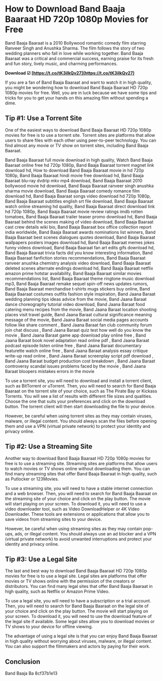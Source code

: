 
 
# How to Download Band Baaja Baaraat HD 720p 1080p Movies for Free
 
Band Baaja Baaraat is a 2010 Bollywood romantic comedy film starring Ranveer Singh and Anushka Sharma. The film follows the story of two wedding planners who fall in love while working together. Band Baaja Baaraat was a critical and commercial success, earning praise for its fresh and fun story, lively music, and charming performances.
 
**Download ☑ [https://t.co/tK3iIkQv27](https://t.co/tK3iIkQv27)**


 
If you are a fan of Band Baaja Baaraat and want to watch it in high quality, you might be wondering how to download Band Baaja Baaraat HD 720p 1080p movies for free. Well, you are in luck because we have some tips and tricks for you to get your hands on this amazing film without spending a dime.
 
## Tip #1: Use a Torrent Site
 
One of the easiest ways to download Band Baaja Baaraat HD 720p 1080p movies for free is to use a torrent site. Torrent sites are platforms that allow users to share files with each other using peer-to-peer technology. You can find almost any movie or TV show on torrent sites, including Band Baaja Baaraat.
 
Band Baaja Baaraat full movie download in high quality,  Watch Band Baaja Baaraat online free hd 720p 1080p,  Band Baaja Baaraat torrent magnet link download hd,  How to download Band Baaja Baaraat movie in hd 720p 1080p,  Band Baaja Baaraat hindi movie free download hd,  Band Baaja Baaraat blu-ray dvdrip mkv mp4 download,  Band Baaja Baaraat 2010 bollywood movie hd download,  Band Baaja Baaraat ranveer singh anushka sharma movie download,  Band Baaja Baaraat comedy romance film download hd,  Band Baaja Baaraat songs video download hd 720p 1080p,  Band Baaja Baaraat subtitles english srt file download,  Band Baaja Baaraat watch online streaming hd quality,  Band Baaja Baaraat direct download link hd 720p 1080p,  Band Baaja Baaraat movie review ratings imdb rotten tomatoes,  Band Baaja Baaraat trailer teaser promo download hd,  Band Baaja Baaraat behind the scenes making of video download,  Band Baaja Baaraat cast crew details wiki bio,  Band Baaja Baaraat box office collection report india worldwide,  Band Baaja Baaraat awards nominations list winners,  Band Baaja Baaraat best scenes dialogues quotes download,  Band Baaja Baaraat wallpapers posters images download hd,  Band Baaja Baaraat memes jokes funny videos download,  Band Baaja Baaraat fan art edits gifs download hd,  Band Baaja Baaraat trivia facts did you know interesting information,  Band Baaja Baaraat fanfiction stories recommendations,  Band Baaja Baaraat ranveer anushka chemistry analysis video download,  Band Baaja Baaraat deleted scenes alternate endings download hd,  Band Baaja Baaraat netflix amazon prime hotstar availability,  Band Baaja Baaraat similar movies recommendations list,  Band Baaja Baaraat theme ringtone music download mp3,  Band Baaja Baaraat remake sequel spin-off news updates rumors,  Band Baaja Baaraat merchandise t-shirts mugs stickers buy online,  Band Baaja Baaraat costumes outfits fashion style inspiration,  Band Jaana Baraat wedding planning tips ideas advice from the movie,  Band Jaana Baraat dance choreography tutorial video download,  Band Jaana Baraat food catering menu recipes from the movie,  Band Jaana Baraat location shooting places visit travel guide,  Band Jaana Baraat cultural significance meaning message of the movie,  Band Jaana Baraat social media pages accounts follow like share comment ,  Band Jaana Baraat fan club community forum join chat discuss ,  Band Jaana Baraat quiz test how well do you know the movie ,  Band Jaana Baraat game app download play online free ,  Band Jaana Baraat book novel adaptation read online pdf ,  Band Jaana Baraat podcast episode listen online free ,  Band Jaana Baraat documentary featurette watch online free ,  Band Jaana Baraat analysis essay critique write-up read online ,  Band Jaana Baraat screenplay script pdf download ,  Band Jaana Baraat budget production cost breakdown ,  Band Jaana Baraat controversy scandal issues problems faced by the movie ,  Band Jaana Baraat bloopers mistakes errors in the movie
 
To use a torrent site, you will need to download and install a torrent client, such as BitTorrent or uTorrent. Then, you will need to search for Band Baaja Baaraat on the torrent site of your choice, such as The Pirate Bay or Kickass Torrents. You will see a list of results with different file sizes and qualities. Choose the one that suits your preferences and click on the download button. The torrent client will then start downloading the file to your device.
 
However, be careful when using torrent sites as they may contain viruses, malware, or illegal content. You should always scan the files before opening them and use a VPN (virtual private network) to protect your identity and privacy online.
 
## Tip #2: Use a Streaming Site
 
Another way to download Band Baaja Baaraat HD 720p 1080p movies for free is to use a streaming site. Streaming sites are platforms that allow users to watch movies or TV shows online without downloading them. You can find many streaming sites that offer Band Baaja Baaraat in high quality, such as Putlocker or 123Movies.
 
To use a streaming site, you will need to have a stable internet connection and a web browser. Then, you will need to search for Band Baaja Baaraat on the streaming site of your choice and click on the play button. The movie will start playing on your screen. To download it, you will need to use a video downloader tool, such as Video DownloadHelper or 4K Video Downloader. These tools are extensions or applications that allow you to save videos from streaming sites to your device.
 
However, be careful when using streaming sites as they may contain pop-ups, ads, or illegal content. You should always use an ad blocker and a VPN (virtual private network) to avoid unwanted interruptions and protect your identity and privacy online.
 
## Tip #3: Use a Legal Site
 
The last and best way to download Band Baaja Baaraat HD 720p 1080p movies for free is to use a legal site. Legal sites are platforms that offer movies or TV shows online with the permission of the creators or distributors. You can find many legal sites that offer Band Baaja Baaraat in high quality, such as Netflix or Amazon Prime Video.
 
To use a legal site, you will need to have a subscription or a trial account. Then, you will need to search for Band Baaja Baaraat on the legal site of your choice and click on the play button. The movie will start playing on your screen. To download it, you will need to use the download feature of the legal site if available. Some legal sites allow you to download movies or TV shows to your device for offline viewing.
 
The advantage of using a legal site is that you can enjoy Band Baaja Baaraat in high quality without worrying about viruses, malware, or illegal content. You can also support the filmmakers and actors by paying for their work.
 
## Conclusion
 
Band Baaja Ba
 8cf37b1e13
 
